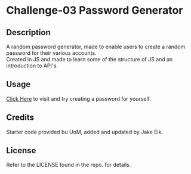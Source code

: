 # Challenge-03 Password Generator

## Description

A random password generator, made to enable users to create a random password for their various accounts.  
Created in JS and made to learn some of the structure of JS and an introduction to API's.


## Usage

[Click Here](https://jelloelephant.github.io/challenge-03-password-generator/) to visit and try creating a password for yourself.


## Credits

Starter code provided bu UoM, added and updated by Jake Eik.


## License

Refer to the LICENSE found in the repo. for details.